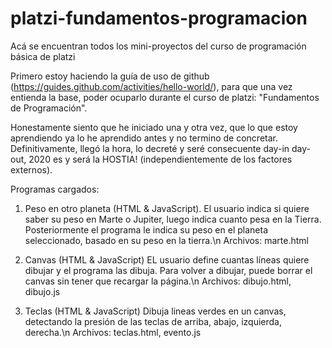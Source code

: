 # platzi-fundamentos-programacion
Acá se encuentran todos los mini-proyectos del curso de programación básica de platzi

Primero estoy haciendo la guía de uso de github (https://guides.github.com/activities/hello-world/), para que una vez entienda la base, poder ocuparlo durante el curso de platzi: "Fundamentos de Programación".

Honestamente siento que he iniciado una y otra vez, que lo que estoy aprendiendo ya lo he aprendido antes y no termino de concretar. Definitivamente, llegó la hora, lo decreté y seré consecuente day-in day-out, 2020 es y será la HOSTIA! (independientemente de los factores externos). 

Programas cargados:
1) Peso en otro planeta (HTML & JavaScript).
El usuario indica si quiere saber su peso en Marte o Jupiter, luego indica cuanto pesa en la Tierra. Posteriormente el programa le indica su peso en el planeta seleccionado, basado en su peso en la tierra.\n
Archivos: marte.html

2) Canvas (HTML & JavaScript)
EL usuario define cuantas líneas quiere dibujar y el programa las dibuja. Para volver a dibujar, puede borrar el canvas sin tener que recargar la página.\n
Archivos: dibujo.html, dibujo.js

3) Teclas (HTML & JavaScript)
Dibuja lineas verdes en un canvas, detectando la presión de las teclas de arriba, abajo, izquierda, derecha.\n
Archivos: teclas.html, evento.js
